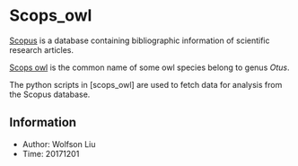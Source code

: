 # Scops_owl #

[Scopus](https://www.scopus.com) is a database containing bibliographic information of scientific research articles.

[Scops owl](https://en.wikipedia.org/wiki/Scops_owl) is the common name of some owl species belong to genus *Otus*.

The python scripts in [scops_owl] are used to fetch data for analysis from the Scopus database.


## Information ##

* Author: Wolfson Liu
* Time: 20171201
